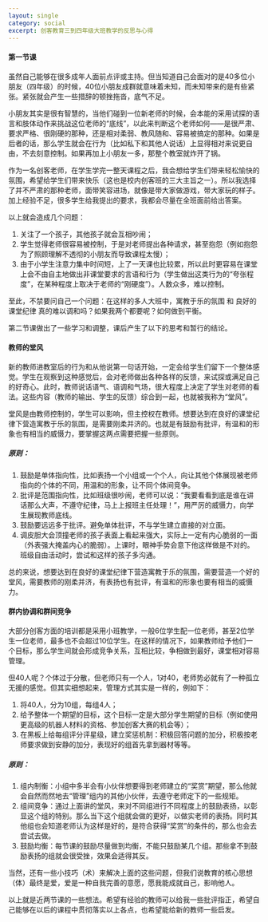 ```yaml
---
layout: single
category: social
excerpt: 创客教育三到四年级大班教学的反思与心得
---  
```

#### 第一节课

虽然自己能够在很多成年人面前点评或主持。但当知道自己会面对的是40多位小朋友（四年级）的时候，40位小朋友成群就意味着未知，而未知带来的是有些紧张。紧张就会产生一些措辞的顿挫拖沓，底气不足。  

小朋友其实是很有智慧的，当他们碰到一位新老师的时候，会本能的采用试探的语言和肢体动作来挑战这位老师的“底线”，以此来判断这个老师如何——是很严肃、要求严格、很刚硬的那种，还是相对柔弱、教风随和、容易被搞定的那种。如果是后者的话，那么学生就会在行为（比如私下和其他人说话）上显得相对来说更自由，不去刻意控制。如果再加上小朋友一多，那整个教室就炸开了锅。  

作为一名创客老师，在学生学完一整天课程之后，我会想给学生们带来轻松愉快的氛围，希望给学生们带来快乐（这也是校内创客班的三大主旨之一）。所以我选择了并不严肃的那种老师，面带笑容进场，就像是带大家做游戏，带大家玩的样子。加上经验不足，很多学生给我提出的要求，我都会尽量在全班面前给出答案。  

以上就会造成几个问题：
1. 关注了一个孩子，其他孩子就会互相吵闹；
2. 学生觉得老师很容易被控制，于是对老师提出各种请求，甚至抱怨（例如抱怨为了照顾理解不透彻的小朋友而导致课程太慢）；
3. 由于小学生注意力集中时间短，上了一天课也比较累，所以此时更容易在课堂上会不由自主地做出非课堂要求的言语和行为（学生做出这类行为的“夸张程度”，在某种程度上取决于老师的“刚硬度”）。人数众多，难以控制。  

至此，不禁要问自己一个问题：在这样的多人大班中，寓教于乐的氛围 和 良好的课堂纪律 真的难以调和吗？如果我两个都要呢？如何做到平衡。  

第二节课做出了一些学习和调整，课后产生了以下的思考和暂行的结论。

#### 教师的堂风

新的教师进教室后的行为和从他说第一句话开始，一定会给学生们留下一个整体感觉。学生在观察到这种感觉后，会对老师做出各种各样的反馈，来试探或满足自己的好奇心。此时，教师说话语气、语调和气场，很大程度上决定了学生对老师的看法。这些内容（教师的输出、学生的反馈）综合到一起，也就被我称为“堂风”。  

堂风是由教师控制的，学生可以影响，但主控权在教师。想要达到在良好的课堂纪律下营造寓教于乐的氛围，是需要刚柔并济的。也就是有鼓励有批评，有温和的形象也有相当的威慑力，要掌握这两点需要把握一些原则。  

##### 原则：
1. 鼓励是单体指向性，比如表扬一个小组或一个个人，向让其他个体展现被老师指向的个体的不同，用温和的形象，让不同个体间竞争。
2. 批评是范围指向性，比如班级很吵闹，老师可以说：“我要看看到底是谁在讲话那么大声，不遵守纪律，马上上报班主任处理！”，用严厉的威慑力，向学生展现教师底线。
3. 鼓励要远远多于批评。避免单体批评，不与学生建立直接的对立面。
4. 调皮胆大会顶撞老师的孩子表面上看起来强大，实际上一定有内心脆弱的一面（外表强大掩盖内心的脆弱）。上课时，眼神手势会意下他这样做是不对的。班级自由活动时，尝试和这样的孩子多沟通。  

总的来说，想要达到在良好的课堂纪律下营造寓教于乐的氛围，需要营造一个好的堂风，需要教师的刚柔并济，有表扬也有批评，有温和的形象也要有相当的威慑力。

#### 群内协调和群间竞争
大部分创客方面的培训都是采用小班教学，一般6位学生配一位老师，甚至2位学生一位老师，最多也不会超过10位学生。在这样的情况下，如果教师给予他们一个目标，那么学生间就会形成竞争关系，互相比较，争相做到最好，课堂相对容易管理。  

但40人呢？个体过于分散，但老师只有一个人，1对40，老师势必就有了一种孤立无援的感觉。但其实细想起来，管理方式其实是一样的，例如下：
1. 将40人，分为10组，每组4人；
2. 给予整体一个期望的目标，这个目标一定是大部分学生期望的目标（例如使用更高级的机器人材料的资格、参加创客大赛的机会等）；
3. 在黑板上给每组评分评星级，建立奖惩机制：积极回答问题的加分，积极按老师要求做到安静的加分，表现好的组首先拿到器材等等。  

##### 原则：
1. 组内制衡：小组中多半会有小伙伴想要得到老师建立的“奖赏”期望，那么他就会自然而然地去“管理”组内的其他小伙伴，去遵守老师定下的一些规矩。
2. 组间竞争：通过上面讲的堂风，来对不同组进行不同程度上的鼓励表扬，以彰显这个组的特别。那么当下这个组就会做的更好，以做实老师的表扬。同时其他组也会知道老师认为这样是好的，是符合获得“奖赏”的条件的，那么也会去尝试去做。
3. 鼓励均衡：每节课的鼓励尽量做到均衡，不能只鼓励某几个组。那些拿不到鼓励表扬的组就会很受挫，效果会适得其反。  

当然，还有一些小技巧（术）来解决上面的这些问题，但我们说教育的核心思想（体）最终是爱，爱是一种自我完善的意愿，愿我能成就自己，影响他人。  

以上就是近两节课的一些想法。希望有经验的教师可以给我一些批评指正，希望自己能够在以后的课程中贯彻落实以上各点，也希望能给新的教师一些启发。

